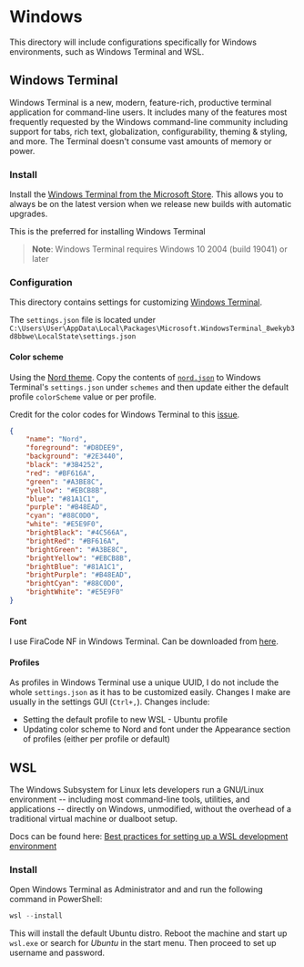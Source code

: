 # Windows

This directory will include configurations specifically for Windows environments, such as Windows Terminal and WSL.

## Windows Terminal

Windows Terminal is a new, modern, feature-rich, productive terminal application for command-line users. It includes many of the features most frequently requested by the Windows command-line community including support for tabs, rich text, globalization, configurability, theming & styling, and more.
The Terminal doesn't consume vast amounts of memory or power.

### Install

Install the [Windows Terminal from the Microsoft Store](https://aka.ms/terminal).
This allows you to always be on the latest version when we release new builds
with automatic upgrades.

This is the preferred for installing Windows Terminal
> **Note**: Windows Terminal requires Windows 10 2004 (build 19041) or later


### Configuration

This directory contains settings for customizing [Windows Terminal](https://github.com/microsoft/terminal).

The `settings.json` file is located under `C:\Users\User\AppData\Local\Packages\Microsoft.WindowsTerminal_8wekyb3d8bbwe\LocalState\settings.json`

#### Color scheme
Using the [Nord theme](https://www.nordtheme.com/). Copy the contents of [`nord.json`](nord-theme.json) to Windows Terminal's `settings.json` under `schemes` and then update either the default profile `colorScheme` value or per profile.

Credit for the color codes for Windows Terminal to this [issue](https://github.com/arcticicestudio/nord/issues/123).

```json
{
    "name": "Nord",
    "foreground": "#D8DEE9",
    "background": "#2E3440",
    "black": "#3B4252",
    "red": "#BF616A",
    "green": "#A3BE8C",
    "yellow": "#EBCB8B",
    "blue": "#81A1C1",
    "purple": "#B48EAD",
    "cyan": "#88C0D0",
    "white": "#E5E9F0",
    "brightBlack": "#4C566A",
    "brightRed": "#BF616A",
    "brightGreen": "#A3BE8C",
    "brightYellow": "#EBCB8B",
    "brightBlue": "#81A1C1",
    "brightPurple": "#B48EAD",
    "brightCyan": "#88C0D0",
    "brightWhite": "#E5E9F0"
}
```

#### Font

I use FiraCode NF in Windows Terminal. Can be downloaded from [here](https://github.com/ryanoasis/nerd-fonts/tree/master/patched-fonts/FiraCode).

#### Profiles

As profiles in Windows Terminal use a unique UUID, I do not include the whole `settings.json` as it has to be customized easily. Changes I make are usually in the settings GUI (`Ctrl+,`). Changes include:

- Setting the default profile to new WSL - Ubuntu profile
- Updating color scheme to Nord and font under the Appearance section of profiles (either per profile or default)


## WSL

The Windows Subsystem for Linux lets developers run a GNU/Linux environment -- including most command-line tools, utilities, and applications -- directly on Windows, unmodified, without the overhead of a traditional virtual machine or dualboot setup.

Docs can be found here: [Best practices for setting up a WSL development environment](https://learn.microsoft.com/en-us/windows/wsl/setup/environment)

### Install

Open Windows Terminal as Administrator and and run the following command in PowerShell:

```powershell
wsl --install
```

This will install the default Ubuntu distro. Reboot the machine and start up `wsl.exe` or search for *Ubuntu* in the start menu. Then proceed to set up username and password.